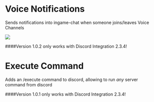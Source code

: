 Voice Notifications
==
Sends notifications into ingame-chat when someone joins/leaves Voice Channels

![](https://github.com/ErdbeerbaerLP/DiscordIntegration-Voice-Notifications/raw/master/VoiceNotifications/messages.png)

####Version 1.0.2 only works with Discord Integration 2.3.4!

Execute Command
==
Adds an /execute command to discord, allowing to run *any* server command from discord

####Version 1.0.1 only works with Discord Integration 2.3.4!
